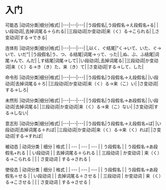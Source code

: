 # 入门

可能态
|动词分类|细分|格式|
|---|---|---|
|う段假名|,う段假名→え段假名+る|
|い段动词|,去掉词尾る＋られる|
|三段动词|か变动词|来（く）る→こられる|
|,さ变动词|する→できる|

连体形
|动词分类|细分|格式|
|---|---|---|
|,以く、ぐ结尾|"く→いて、いた、ぐ→いで、いだ"|
|う段假名|う、つ、る结尾|词尾→って、った|
|,ぬ、ぶ、ふ结尾|词尾→んで、んだ|
|,す结尾|词尾→して|
|い段动词|,去掉词尾る|
|三段动词|か变动词|来（く）る→き（き）た、来（き）て|
|さ变动词|する→して、した|

命令形
|动词分类|细分|格式|
|---|---|---|
|う段假名|う段假名→え段假名|
|い段动词|去掉词尾る＋ろ|
|三段动词|か变动词|来（く）る→来（こ）い|
|さ变动词|する→しろ|

未然形
|动词分类|细分|格式|
|---|---|---|
|う段假名|う段假名→あ段假名|
|い段动词|去掉词尾る|
|三段动词|か变动词|来（く）る→来（こ）ない|
|さ变动词|する→しない|

意志形
|动词分类|细分|格式|
|---|---|---|
|う段假名|う段假名→え段假名+ば|
|い段动词|去掉词尾る＋れば|
|三段动词|か变动词|来（く）る→来（く）れば|
|さ变动词|する→すれば|

被动态
| 动词分类 | 细分 | 格式 |
| --- | --- | --- |
| う段假名 |  | う段假名→あ段假名+れる |
| い段动词 |  | 去掉词尾る＋られる |
| 三段动词 | か变动词 | 来（く）る→こられる |
|  | さ变动词 | する→される |

使役态
| 动词分类 | 细分 | 格式 |
| --- | --- | --- |
| う段假名 |  | う段假名→あ段假名＋せる |
| い段动词 |  | 去掉词尾る＋させる |
| 三段动词 | か变动词 | 来（く）る→こさせる |
|  | さ变动词 | する→させる |